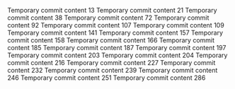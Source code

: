 Temporary commit content 13
Temporary commit content 21
Temporary commit content 38
Temporary commit content 72
Temporary commit content 92
Temporary commit content 107
Temporary commit content 109
Temporary commit content 141
Temporary commit content 157
Temporary commit content 158
Temporary commit content 166
Temporary commit content 185
Temporary commit content 187
Temporary commit content 197
Temporary commit content 203
Temporary commit content 204
Temporary commit content 216
Temporary commit content 227
Temporary commit content 232
Temporary commit content 239
Temporary commit content 246
Temporary commit content 251
Temporary commit content 286
